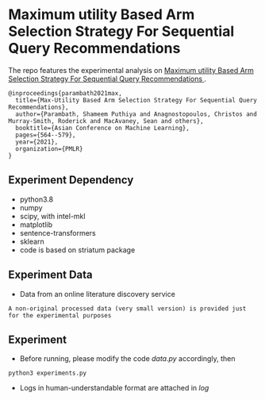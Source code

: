 # Maximum utility Based Arm Selection Strategy For Sequential Query Recommendations

The repo features the experimental analysis on [Maximum utility Based Arm Selection Strategy For Sequential Query Recommendations
](https://proceedings.mlr.press/v157/puthiya-parambath21a/puthiya-parambath21a.pdf).

```
@inproceedings{parambath2021max,
  title={Max-Utility Based Arm Selection Strategy For Sequential Query Recommendations},
  author={Parambath, Shameem Puthiya and Anagnostopoulos, Christos and Murray-Smith, Roderick and MacAvaney, Sean and others},
  booktitle={Asian Conference on Machine Learning},
  pages={564--579},
  year={2021},
  organization={PMLR}
}
```

## Experiment Dependency

* python3.8
* numpy
* scipy, with intel-mkl
* matplotlib
* sentence-transformers
* sklearn
* code is based on striatum package

## Experiment Data

* Data from an online literature discovery service

``` 
A non-original processed data (very small version) is provided just for the experimental purposes
```

## Experiment

* Before running, please modify the code *data.py* accordingly, then

```
python3 experiments.py
```

* Logs in human-understandable format are attached in *log*

